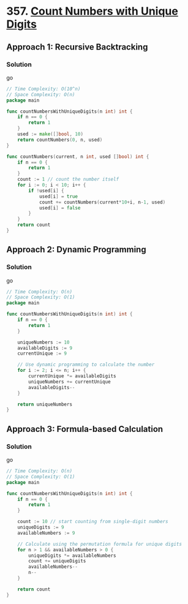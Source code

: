 # 357. [Count Numbers with Unique Digits](https://leetcode.com/problems/count-numbers-with-unique-digits/)

## Approach 1: Recursive Backtracking

### Solution
go
```go
// Time Complexity: O(10^n)
// Space Complexity: O(n)
package main

func countNumbersWithUniqueDigits(n int) int {
    if n == 0 {
        return 1
    }
    used := make([]bool, 10)
    return countNumbers(0, n, used)
}

func countNumbers(current, n int, used []bool) int {
    if n == 0 {
        return 1
    }
    count := 1 // count the number itself
    for i := 0; i < 10; i++ {
        if !used[i] {
            used[i] = true
            count += countNumbers(current*10+i, n-1, used)
            used[i] = false
        }
    }
    return count
}
```

## Approach 2: Dynamic Programming

### Solution
go
```go
// Time Complexity: O(n)
// Space Complexity: O(1)
package main

func countNumbersWithUniqueDigits(n int) int {
    if n == 0 {
        return 1
    }

    uniqueNumbers := 10
    availableDigits := 9
    currentUnique := 9

    // Use dynamic programming to calculate the number
    for i := 2; i <= n; i++ {
        currentUnique *= availableDigits
        uniqueNumbers += currentUnique
        availableDigits--
    }

    return uniqueNumbers
}
```

## Approach 3: Formula-based Calculation

### Solution
go
```go
// Time Complexity: O(n)
// Space Complexity: O(1)
package main

func countNumbersWithUniqueDigits(n int) int {
    if n == 0 {
        return 1
    }

    count := 10 // start counting from single-digit numbers
    uniqueDigits := 9
    availableNumbers := 9

    // Calculate using the permutation formula for unique digits
    for n > 1 && availableNumbers > 0 {
        uniqueDigits *= availableNumbers
        count += uniqueDigits
        availableNumbers--
        n--
    }

    return count
}
```

